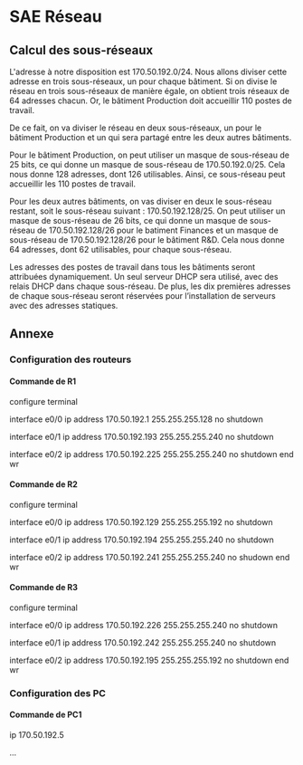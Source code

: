 # SAE Réseau

## Calcul des sous-réseaux

L'adresse à notre disposition est 170.50.192.0/24. Nous allons diviser cette adresse en trois sous-réseaux, un pour chaque bâtiment. Si on divise le réseau en trois sous-réseaux de manière égale, on obtient trois réseaux de 64 adresses chacun. Or, le bâtiment Production doit accueillir 110 postes de travail.

De ce fait, on va diviser le réseau en deux sous-réseaux, un pour le bâtiment Production et un qui sera partagé entre les deux autres bâtiments. 

Pour le bâtiment Production, on peut utiliser un masque de sous-réseau de 25 bits, ce qui donne un masque de sous-réseau de 170.50.192.0/25. Cela nous donne 128 adresses, dont 126 utilisables. Ainsi, ce sous-réseau peut accueillir les 110 postes de travail.

Pour les deux autres bâtiments, on vas diviser en deux le sous-réseau restant, soit le sous-réseau suivant : 170.50.192.128/25. On peut utiliser un masque de sous-réseau de 26 bits, ce qui donne un masque de sous-réseau de 170.50.192.128/26 pour le batiment Finances et un masque de sous-réseau de 170.50.192.128/26 pour le bâtiment R&D. Cela nous donne 64 adresses, dont 62 utilisables, pour chaque sous-réseau. 


Les adresses des postes de travail dans tous les bâtiments seront attribuées dynamiquement. Un seul serveur DHCP sera utilisé, avec des relais DHCP dans chaque sous-réseau. De plus, les dix premières adresses de chaque sous-réseau seront réservées pour l’installation de serveurs avec des adresses statiques.


## Annexe

### Configuration des routeurs

#### Commande de R1

configure terminal

interface e0/0
ip address 170.50.192.1 255.255.255.128
no shutdown

interface e0/1
ip address 170.50.192.193 255.255.255.240
no shutdown

interface e0/2
ip address 170.50.192.225 255.255.255.240
no shutdown
end
wr

#### Commande de R2

configure terminal

interface e0/0
ip address 170.50.192.129 255.255.255.192
no shutdown

interface e0/1
ip address 170.50.192.194 255.255.255.240
no shutdown

interface e0/2
ip address 170.50.192.241 255.255.255.240
no shudown
end
wr

#### Commande de R3

configure terminal

interface e0/0
ip address 170.50.192.226 255.255.255.240
no shutdown

interface e0/1
ip address 170.50.192.242 255.255.255.240
no shutdown

interface e0/2
ip address 170.50.192.195 255.255.255.192
no shutdown
end
wr



### Configuration des PC

#### Commande de PC1

ip 170.50.192.5

... 